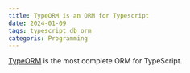 ```yaml
---
title: TypeORM is an ORM for Typescript
date: 2024-01-09
tags: typescript db orm
categoris: Programming
---
```


[TypeORM](https://www.npmjs.com/package/typeorm) is the most complete ORM for TypeScript.